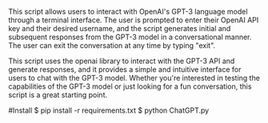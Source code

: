 This script allows users to interact with OpenAI's GPT-3 language model through a terminal interface. The user is prompted to enter their OpenAI API key and their desired username, and the script generates initial and subsequent responses from the GPT-3 model in a conversational manner. The user can exit the conversation at any time by typing "exit".

This script uses the openai library to interact with the GPT-3 API and generate responses, and it provides a simple and intuitive interface for users to chat with the GPT-3 model. Whether you're interested in testing the capabilities of the GPT-3 model or just looking for a fun conversation, this script is a great starting point.

#Install
$ pip install -r requirements.txt
$ python ChatGPT.py

